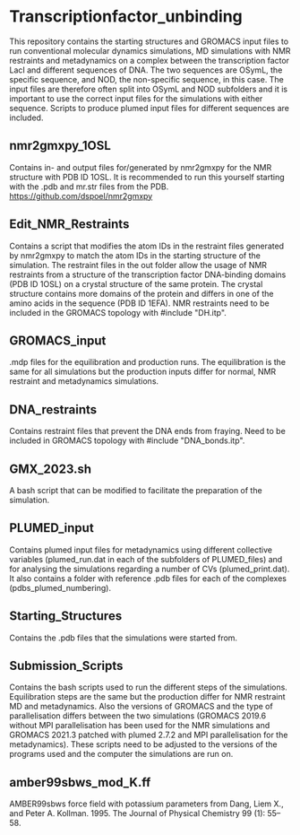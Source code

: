 # Transcriptionfactor_unbinding
This repository contains the starting structures and GROMACS input files to run conventional molecular dynamics simulations, MD simulations with NMR restraints and metadynamics on a complex between the transcription factor LacI and different sequences of DNA. The two sequences are OSymL, the specific sequence, and NOD, the non-specific sequence, in this case. The input files are therefore often split into OSymL and NOD subfolders and it is important to use the correct input files for the simulations with either sequence. Scripts to produce plumed input files for different sequences are included.

nmr2gmxpy_1OSL
--------------
Contains in- and output files for/generated by nmr2gmxpy for the NMR structure with PDB ID 1OSL.
It is recommended to run this yourself starting with the .pdb and mr.str files from the PDB.
https://github.com/dspoel/nmr2gmxpy

Edit_NMR_Restraints
------------------- 
Contains a script that modifies the atom IDs in the restraint files generated by nmr2gmxpy to match the atom IDs in the starting structure of the simulation.
The restraint files in the out folder allow the usage of NMR restraints from a structure of the transcription factor DNA-binding domains (PDB ID 1OSL) on a crystal structure of the same protein. The crystal structure contains more domains of the protein and differs in one of the amino acids in the sequence (PDB ID 1EFA).
NMR restraints need to be included in the GROMACS topology with #include "DH.itp".

GROMACS_input
-------------
.mdp files for the equilibration and production runs. The equilibration is the same for all simulations but the production inputs differ for normal, NMR restraint and metadynamics simulations.

DNA_restraints
-------------
Contains restraint files that prevent the DNA ends from fraying.
Need to be included in GROMACS topology with #include "DNA_bonds.itp".

GMX_2023.sh
-----------
A bash script that can be modified to facilitate the preparation of the simulation.

PLUMED_input
------------
Contains plumed input files for metadynamics using different collective variables (plumed_run.dat in each of the subfolders of PLUMED_files) and for analysing the simulations regarding a number of CVs (plumed_print.dat). It also contains a folder with reference .pdb files for each of the complexes (pdbs_plumed_numbering). 

Starting_Structures
-------------------
Contains the .pdb files that the simulations were started from.

Submission_Scripts
------------------
Contains the bash scripts used to run the different steps of the simulations. Equilibration steps are the same but the production differ for NMR restraint MD and metadynamics. Also the versions of GROMACS and the type of parallelisation differs between the two simulations (GROMACS 2019.6 without MPI parallelisation has been used for the NMR simulations and GROMACS 2021.3 patched with plumed 2.7.2 and MPI parallelisation for the metadynamics). 
These scripts need to be adjusted to the versions of the programs used and the computer the simulations are run on.

amber99sbws_mod_K.ff
--------------------
AMBER99sbws force field with potassium parameters from Dang, Liem X., and Peter A. Kollman. 1995. The Journal of Physical Chemistry 99 (1): 55–58.

